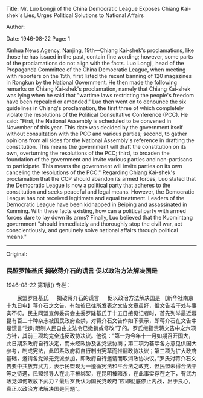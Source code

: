 Title: Mr. Luo Longji of the China Democratic League Exposes Chiang Kai-shek's Lies, Urges Political Solutions to National Affairs

Author:

Date: 1946-08-22
Page: 1

Xinhua News Agency, Nanjing, 19th—Chiang Kai-shek's proclamations, like those he has issued in the past, contain fine wording; however, some parts of the proclamations do not align with the facts. Luo Longji, head of the Propaganda Committee of the China Democratic League, when meeting with reporters on the 15th, first listed the recent banning of 120 magazines in Rongkun by the National Government. He then made the following remarks on Chiang Kai-shek's proclamation, namely that Chiang Kai-shek was lying when he said that "wartime laws restricting the people's freedom have been repealed or amended." Luo then went on to denounce the six guidelines in Chiang's proclamation, the first three of which completely violate the resolutions of the Political Consultative Conference (PCC). He said: "First, the National Assembly is scheduled to be convened in November of this year. This date was decided by the government itself without consultation with the PCC and various parties; second, to gather opinions from all sides for the National Assembly's reference in drafting the constitution. This means the government will draft the constitution on its own, overturning the resolutions of the PCC; third, to broaden the foundation of the government and invite various parties and non-partisans to participate. This means the government will invite parties on its own canceling the resolutions of the PCC." Regarding Chiang Kai-shek's proclamation that the CCP should abandon its armed forces, Luo stated that the Democratic League is now a political party that adheres to the constitution and seeks peaceful and legal means. However, the Democratic League has not received legitimate and equal treatment. Leaders of the Democratic League have been kidnapped in Beiping and assassinated in Kunming. With these facts existing, how can a political party with armed forces dare to lay down its arms? Finally, Luo believed that the Kuomintang government "should immediately and thoroughly stop the civil war, act conscientiously, and genuinely solve national affairs through political means."



<hr /> 

Original: 


### 民盟罗隆基氏  揭破蒋介石的谎言  促以政治方法解决国是

1946-08-22
第1版()
专栏：

　　民盟罗隆基氏
　  揭破蒋介石的谎言
　  促以政治方法解决国是
    【新华社南京十九日电】蒋介石之文告，有如彼已往所发表之文告文章虽好，惟文告若干处与事实不符。民主同盟宣传委员会主委罗隆基氏于十五日接见记者时，首先列举最近蓉昆有百二十种杂志被国民政府查禁，对蒋介石文告作如下表示，即蒋介石在文告中是谎言“战时限制人民自由之法令已撤销或修改”了的。罗氏继指责蒋文告中之六项方针，其前三项均完全违反政协决议。他说：“第一为今年十一月如期召开国大，此日期系政府自行决定，而未经政协及各党派协商；第二项为荟萃各方意见供国大参考，制成宪法，此即系政府将自行制出宪草而推翻政协决议；第三项为扩大政府基础，邀请各党派无党派参加，即政府自行邀请而取消政协决议。”罗氏对蒋介石文告要中共放弃武力，表示民盟现为一遵循宪法和平合法之政党，但民盟未得合法平等之待遇，民盟领导人在北平被绑架，在昆明被暗杀，在此事实存在之下，有武力政党如何敢放下武力？最后罗氏认为国民党政府“应即彻底停止内战，出于良心，真正以政治方法解决国是问题”。
